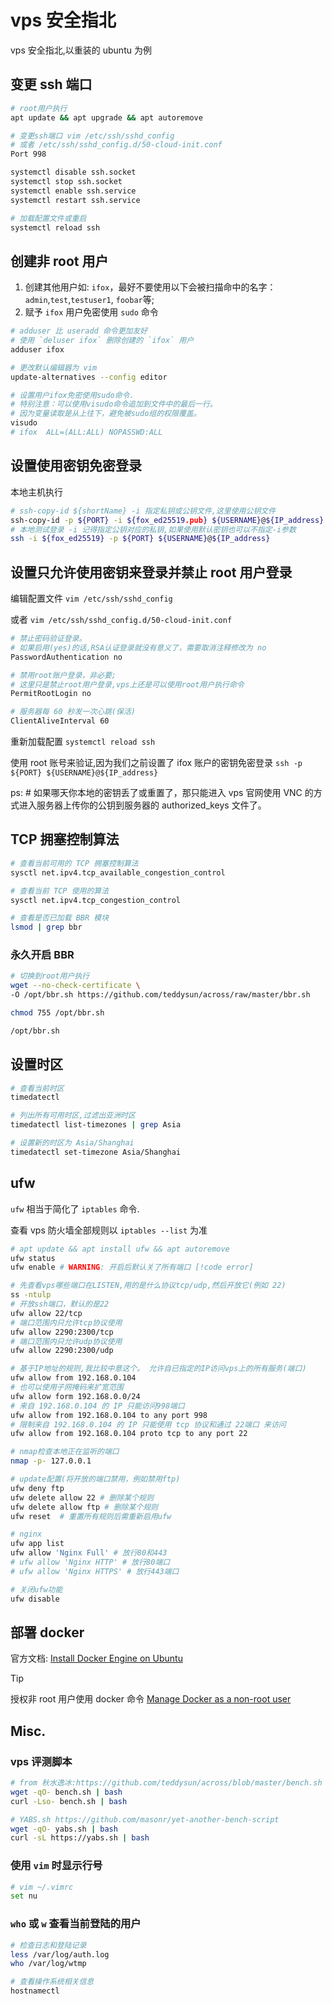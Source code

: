 # vps 安全指北

vps 安全指北,以重装的 ubuntu 为例

## 变更 ssh 端口

```sh
# root用户执行
apt update && apt upgrade && apt autoremove

# 变更ssh端口 vim /etc/ssh/sshd_config
# 或者 /etc/ssh/sshd_config.d/50-cloud-init.conf
Port 998

systemctl disable ssh.socket
systemctl stop ssh.socket
systemctl enable ssh.service
systemctl restart ssh.service

# 加载配置文件或重启
systemctl reload ssh
```

## 创建非 root 用户

1. 创建其他用户如: `ifox`，最好不要使用以下会被扫描命中的名字：`admin`,`test`,`testuser1`, `foobar`等;
2. 赋予 `ifox` 用户免密使用 `sudo` 命令

```sh
# adduser 比 useradd 命令更加友好
# 使用 `deluser ifox` 删除创建的 `ifox` 用户
adduser ifox

# 更改默认编辑器为 vim
update-alternatives --config editor

# 设置用户ifox免密使用sudo命令.
# 特别注意：可以使用visudo命令追加到文件中的最后一行。
# 因为变量读取是从上往下，避免被sudo组的权限覆盖。
visudo
# ifox	ALL=(ALL:ALL) NOPASSWD:ALL
```

## 设置使用密钥免密登录

本地主机执行

```sh
# ssh-copy-id ${shortName} -i 指定私钥或公钥文件,这里使用公钥文件
ssh-copy-id -p ${PORT} -i ${fox_ed25519.pub} ${USERNAME}@${IP_address}
# 本地测试登录 -i 记得指定公钥对应的私钥,如果使用默认密钥也可以不指定-i参数
ssh -i ${fox_ed25519} -p ${PORT} ${USERNAME}@${IP_address}
```

## 设置只允许使用密钥来登录并禁止 root 用户登录

编辑配置文件 `vim /etc/ssh/sshd_config`

或者 `vim /etc/ssh/sshd_config.d/50-cloud-init.conf`

```sh
# 禁止密码验证登录。
# 如果启用(yes)的话,RSA认证登录就没有意义了，需要取消注释修改为 no
PasswordAuthentication no

# 禁用root账户登录，非必要;
# 这里只是禁止root用户登录,vps上还是可以使用root用户执行命令
PermitRootLogin no

# 服务器每 60 秒发一次心跳(保活)
ClientAliveInterval 60
```

重新加载配置 `systemctl reload ssh`

使用 root 账号来验证,因为我们之前设置了 ifox 账户的密钥免密登录
`ssh -p ${PORT} ${USERNAME}@${IP_address}`

ps: # 如果哪天你本地的密钥丢了或重置了，那只能进入 vps 官网使用 VNC 的方式进入服务器上传你的公钥到服务器的 authorized_keys 文件了。

## TCP 拥塞控制算法

```sh
# 查看当前可用的 TCP 拥塞控制算法
sysctl net.ipv4.tcp_available_congestion_control

# 查看当前 TCP 使用的算法
sysctl net.ipv4.tcp_congestion_control

# 查看是否已加载 BBR 模块
lsmod | grep bbr
```

### 永久开启 BBR

```sh
# 切换到root用户执行
wget --no-check-certificate \
-O /opt/bbr.sh https://github.com/teddysun/across/raw/master/bbr.sh

chmod 755 /opt/bbr.sh

/opt/bbr.sh
```

## 设置时区

```sh
# 查看当前时区
timedatectl

# 列出所有可用时区,过滤出亚洲时区
timedatectl list-timezones | grep Asia

# 设置新的时区为 Asia/Shanghai
timedatectl set-timezone Asia/Shanghai
```

## ufw

`ufw` 相当于简化了 `iptables` 命令.

查看 vps 防火墙全部规则以 `iptables --list` 为准

```sh
# apt update && apt install ufw && apt autoremove
ufw status
ufw enable # WARNING: 开启后默认关了所有端口 [!code error]

# 先查看vps哪些端口在LISTEN,用的是什么协议tcp/udp,然后开放它(例如 22)
ss -ntulp
# 开放ssh端口，默认的是22
ufw allow 22/tcp
# 端口范围内只允许tcp协议使用
ufw allow 2290:2300/tcp
# 端口范围内只允许udp协议使用
ufw allow 2290:2300/udp

# 基于IP地址的规则,我比较中意这个。 允许自已指定的IP访问vps上的所有服务(端口)
ufw allow from 192.168.0.104
# 也可以使用子网掩码来扩宽范围
ufw allow form 192.168.0.0/24
# 来自 192.168.0.104 的 IP 只能访问998端口
ufw allow from 192.168.0.104 to any port 998
# 限制来自 192.168.0.104 的 IP 只能使用 tcp 协议和通过 22端口 来访问
ufw allow from 192.168.0.104 proto tcp to any port 22

# nmap检查本地正在监听的端口
nmap -p- 127.0.0.1

# update配置(将开放的端口禁用，例如禁用ftp)
ufw deny ftp
ufw delete allow 22 # 删除某个规则
ufw delete allow ftp # 删除某个规则
ufw reset  # 重置所有规则后需重新启用ufw

# nginx
ufw app list
ufw allow 'Nginx Full' # 放行80和443
# ufw allow 'Nginx HTTP' # 放行80端口
# ufw allow 'Nginx HTTPS' # 放行443端口

# 关闭ufw功能
ufw disable


```

## 部署 docker

官方文档: [Install Docker Engine on Ubuntu](https://docs.docker.com/engine/install/ubuntu/)

> [!tip]
> 授权非 root 用户使用 docker 命令 [Manage Docker as a non-root user](https://docs.docker.com/engine/install/linux-postinstall/)

## Misc.

### vps 评测脚本

```sh
# from 秋水逸冰:https://github.com/teddysun/across/blob/master/bench.sh
wget -qO- bench.sh | bash
curl -Lso- bench.sh | bash

# YABS.sh https://github.com/masonr/yet-another-bench-script
wget -qO- yabs.sh | bash
curl -sL https://yabs.sh | bash
```

### 使用 `vim` 时显示行号

```sh
# vim ~/.vimrc
set nu
```

### `who` 或 `w` 查看当前登陆的用户

```sh
# 检查日志和登陆记录
less /var/log/auth.log
who /var/log/wtmp

# 查看操作系统相关信息
hostnamectl
```
